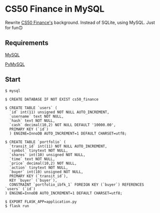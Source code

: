 # CS50 Finance in MySQL

Rewrite [CS50 Finance's](https://finance.cs50.net) background. Instead of SQLite, using MySQL. Just for fun🙃

## Requirements
[MySQL](https://www.mysql.com)

[PyMySQL](https://github.com/PyMySQL/PyMySQL)

## Start
```
$ mysql

$ CREATE DATABASE IF NOT EXIST cs50_finance

$ CREATE TABLE `users` (
  `id` int(11) unsigned NOT NULL AUTO_INCREMENT,
  `username` text NOT NULL,
  `hash` text NOT NULL,
  `cash` decimal(10,2) NOT NULL DEFAULT '10000.00',
  PRIMARY KEY (`id`)
  ) ENGINE=InnoDB AUTO_INCREMENT=1 DEFAULT CHARSET=utf8;
  
$ CREATE TABLE `portfolio` (
  `transit_id` int(11) NOT NULL AUTO_INCREMENT,
  `symbol` tinytext NOT NULL,
  `shares` int(10) unsigned NOT NULL,
  `time` text NOT NULL,
  `price` decimal(10,2) NOT NULL,
  `action` tinytext NOT NULL,
  `buyer` int(10) unsigned NOT NULL,
  PRIMARY KEY (`transit_id`),
  KEY `buyer` (`buyer`),
  CONSTRAINT `portfolio_ibfk_1` FOREIGN KEY (`buyer`) REFERENCES `users` (`id`)
) ENGINE=InnoDB AUTO_INCREMENT=1 DEFAULT CHARSET=utf8;
```

```
$ EXPORT FLASK_APP=application.py
$ flask run
```